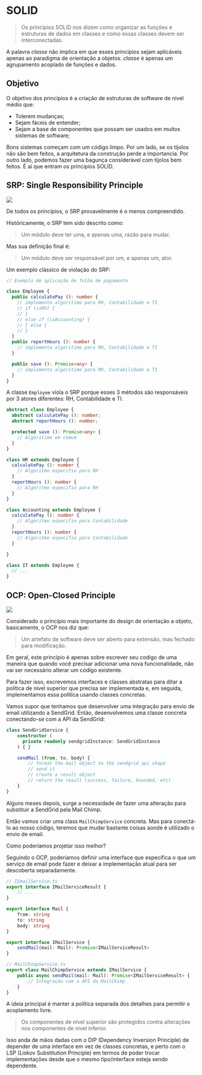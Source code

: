 # SOLID

> Os príncipios SOLID nos dizem como organizar as funções e estruturas de dados em classes e como essas classes devem ser interconectadas.

A palavra *classe* não implica em que esses principios sejam aplicáveis apenas ao paradigma de orientação a objetos. *classe* é apenas um agrupamento acoplado de funções e dados.

## Objetivo
O objetivo dos princípios é a criação de estruturas de software de nivel médio que:

- Tolerem mudanças;
- Sejam fáceis de entender;
- Sejam a base de componentes que possam ser usados em muitos sistemas de software;



Bons sistemas começam com um código limpo. Por um lado, se os tijolos não são bem feitos, a arquitetura da construção perde a importancia. Por outro lado, podemos fazer uma bagunça considerável com tijolos bem feitos. É aí que entram os principios SOLID.


## SRP: Single Responsibility Principle
<img src="https://miro.medium.com/max/700/1*2lOJXH438qRn_KJpwzxTFw.png"/>

De todos os princípios, o SRP provavelmente é o menos compreendido. 

Históricamente, o SRP tem sido descrito como:

> Um módulo deve ter uma, e apenas uma, razão para mudar.

Mas sua definição final é:

> Um módulo deve ser responsável por um, e apenas um, ator.

Um exemplo clássico de violação do SRP:

```typescript
// Exemplo de aplicação de folha de pagamento

class Employee {
  public calculatePay (): number {
    // implementa algoritimo para RH, Contabilidade e TI
    // if (isRh) {
    // }
    // else if (isAccounting) {
    // } else {
    // }
  }
  public reportHours (): number {
    // implementa algoritimo para RH, Contabilidade e TI
  }

  public save (): Promise<any> {
    // implementa algoritimo para RH, Contabilidade e TI
  }
}
```
A classe `Employee` viola o SRP porque esses 3 métodos são responsáveis por 3 atores diferentes: RH, Contabilidade e TI.

```typescript
abstract class Employee {
  abstract calculatePay (): number;
  abstract reportHours (): number;

  protected save (): Promise<any> {
    // Algoritimo em comum
  }
}

class HR extends Employee {
  calculatePay (): number {
    // Algoritmo especifio para RH
  }
  reportHours (): number {
    // Algoritmo especifio para RH
  }
}

class Accounting extends Employee {
  calculatePay (): number {
    // Algoritmo especifio para Contabilidade
  }
  reportHours (): number {
    // Algoritmo especifio para Contabilidade
  }

}

class IT extends Employee {
  // ...
}
```

## OCP: Open-Closed Principle
<img src="https://miro.medium.com/max/1400/1*SpU6T6Zr6OjeD4utxvZzQQ.jpeg"/>

Considerado o princípio mais importante do design de orientação a objeto, basicamente, o OCP nos diz que:

> Um artefato de software deve ser aberto para extensão, mas fechado para modificação.

Em geral, este princípio é apenas sobre escrever seu codigo de uma maneira que quando você precisar adicionar uma nova funcionalidade, não vai ser necessário alterar um código existente.

Para fazer isso, escrevemos interfaces e classes abstratas para ditar a política de nível superior que precisa ser implementada e, em seguida, implementamos essa política usando classes concretas.


Vamos supor que tenhamos que desenvolver uma integração para envio de email utilizando a SendGrid. Então, desenvolvemos uma classe concreta conectando-se com a API da SendGrid:

```typescript
class SendGridService {
    constructor (
      private readonly sendgridInstance: SendGridInstance
    ) { }

    sendMail (from, to, body) {
        // format the mail object to the sendgrid api shape
        // send it
        // create a result object 
        // return the result (success, failure, bounded, etc)
    }
}

```

Alguns meses depois, surge a necessidade de fazer uma alteração para substituir a SendGrid pela Mail Chimp.

Então vamos criar uma class `MailChimpService` concreta. Mas para conectá-lo ao nosso código, teremos que mudar bastante coisas aonde é utilizado o envio de email.

Como poderíamos projetar isso melhor?

Seguindo o OCP, poderíamos definir uma interface que especifica o que um serviço de email pode fazer e deixar a implementação atual para ser descoberta separadamente.

```typescript
// IEmailService.ts
export interface IMailServiceResult {
    // ...
}

export interface Mail {
    from: string
    to: string
    body: string
}

export interface IMailService {
    sendMail(mail: Mail): Promise<IMailServiceResult>
}

// MailChimpService.ts
export class MailChimpService extends IMailService {
    public async sendMail(mail: Mail): Promise<IMailServiceResult> {
        // Integração com a API da MailChimp
    }
}
```

A ideia principal é manter a política separada dos detalhes para permitir o acoplamento livre.

> Os componentes de nível superior são protegidos contra alterações nos componentes de nível inferior.

Isso anda de mãos dadas com o DIP (Dependency Inversion Principle) de depender de uma interface em vez de classes concretas, e perto com o LSP (Liskov Substitution Principle) em termos de poder trocar implementações desde que o mesmo tipo/interface esteja sendo dependente.
